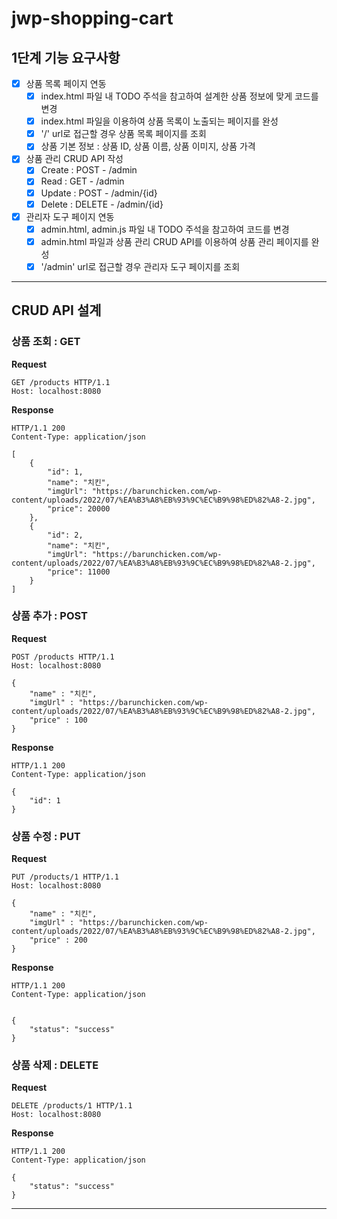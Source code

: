 # jwp-shopping-cart

## 1단계 기능 요구사항

- [x] 상품 목록 페이지 연동
    - [x] index.html 파일 내 TODO 주석을 참고하여 설계한 상품 정보에 맞게 코드를 변경
    - [x] index.html 파일을 이용하여 상품 목록이 노출되는 페이지를 완성
    - [x] '/' url로 접근할 경우 상품 목록 페이지를 조회
    - [x] 상품 기본 정보 : 상품 ID, 상품 이름, 상품 이미지, 상품 가격
- [x] 상품 관리 CRUD API 작성
    - [x] Create : POST - /admin
    - [x] Read : GET - /admin
    - [x] Update : POST - /admin/{id}
    - [x] Delete : DELETE - /admin/{id}
- [x] 관리자 도구 페이지 연동
    - [x] admin.html, admin.js 파일 내 TODO 주석을 참고하여 코드를 변경
    - [x] admin.html 파일과 상품 관리 CRUD API를 이용하여 상품 관리 페이지를 완성
    - [x] '/admin' url로 접근할 경우 관리자 도구 페이지를 조회

--- 

## CRUD API 설계

### 상품 조회 : GET

**Request**

```http request
GET /products HTTP/1.1
Host: localhost:8080
```

**Response**

```http request
HTTP/1.1 200
Content-Type: application/json

[
    {
        "id": 1,
        "name": "치킨",
        "imgUrl": "https://barunchicken.com/wp-content/uploads/2022/07/%EA%B3%A8%EB%93%9C%EC%B9%98%ED%82%A8-2.jpg",
        "price": 20000
    },
    {
        "id": 2,
        "name": "치킨",
        "imgUrl": "https://barunchicken.com/wp-content/uploads/2022/07/%EA%B3%A8%EB%93%9C%EC%B9%98%ED%82%A8-2.jpg",
        "price": 11000
    }
]
```

### 상품 추가 : POST

**Request**

```http request
POST /products HTTP/1.1
Host: localhost:8080

{
    "name" : "치킨",
    "imgUrl" : "https://barunchicken.com/wp-content/uploads/2022/07/%EA%B3%A8%EB%93%9C%EC%B9%98%ED%82%A8-2.jpg",
    "price" : 100
}
```

**Response**

```http request
HTTP/1.1 200
Content-Type: application/json

{
    "id": 1
}
```

### 상품 수정 : PUT

**Request**

```http request
PUT /products/1 HTTP/1.1
Host: localhost:8080

{
    "name" : "치킨",
    "imgUrl" : "https://barunchicken.com/wp-content/uploads/2022/07/%EA%B3%A8%EB%93%9C%EC%B9%98%ED%82%A8-2.jpg",
    "price" : 200
}
```

**Response**

```http request
HTTP/1.1 200
Content-Type: application/json


{
    "status": "success"
}
```

### 상품 삭제 : DELETE

**Request**

```http request
DELETE /products/1 HTTP/1.1
Host: localhost:8080
```

**Response**

```http request
HTTP/1.1 200
Content-Type: application/json

{
    "status": "success"
}
```

--- 
